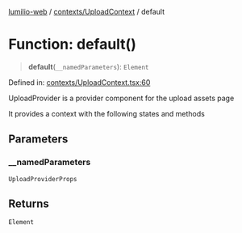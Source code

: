 [lumilio-web](../../../modules.md) / [contexts/UploadContext](../index.md) / default

# Function: default()

> **default**(`__namedParameters`): `Element`

Defined in: [contexts/UploadContext.tsx:60](https://github.com/EdwinZhanCN/Lumilio-Photos/blob/a7285497a028269d9cd6a31a72019f8b71eba616/web/src/contexts/UploadContext.tsx#L60)

UploadProvider is a provider component for the upload assets page

It provides a context with the following states and methods

## Parameters

### \_\_namedParameters

`UploadProviderProps`

## Returns

`Element`
